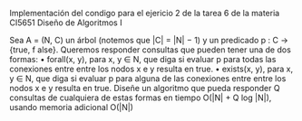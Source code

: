 Implementación del condigo para el ejericio 2 de la tarea 6 de la materia CI5651 Diseño de Algoritmos I

Sea A = (N, C) un árbol (notemos que |C| = |N| − 1) y un predicado
p : C → {true, f alse}. Queremos responder consultas que pueden tener una de dos formas:
• forall(x, y), para x, y ∈ N, que diga si evaluar p para todas las conexiones entre entre
los nodos x e y resulta en true.
• exists(x, y), para x, y ∈ N, que diga si evaluar p para alguna de las conexiones entre
entre los nodos x e y resulta en true.
Diseñe un algoritmo que pueda responder Q consultas de cualquiera de estas formas en
tiempo O(|N| + Q log |N|), usando memoria adicional O(|N|)
